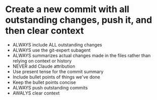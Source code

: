 # Create a new commit with all outstanding changes, push it, and then clear context

- ALWAYS include ALL outstanding changes
- ALWAYS use the git-expert subagent
- ALWAYS summarizes actual changes made in the files rather than relying on context or history
- NEVER add Claude attribution
- Use present tense for the commit summary
- Include bullet points of things we've done
- Keep the bullet points concise
- ALWAYS push outstanding commits
- AWALYS clear context
